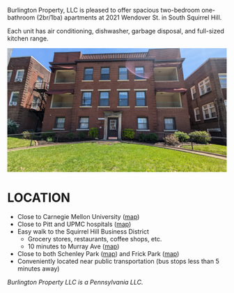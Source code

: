 Burlington Property, LLC is pleased to offer spacious two-bedroom one-bathroom (2br/1ba) apartments at 2021 Wendover St. in South Squirrel Hill.

Each unit has air conditioning, dishwasher, garbage disposal, and full-sized kitchen range.


![Front view of the building](img/U2_building.jpg)

# LOCATION
* Close to Carnegie Mellon University ([map](https://maps.app.goo.gl/JdUkNtLNVQs4dSJ47))
* Close to Pitt and UPMC hospitals ([map](https://maps.app.goo.gl/u48HW7xRuaK9dc1T8))
* Easy walk to the Squirrel Hill Business District
  * Grocery stores, restaurants, coffee shops, etc.
  * 10 minutes to Murray Ave ([map](https://maps.app.goo.gl/FTqzJCodj5L5LFR98))
* Close to both Schenley Park ([map](https://maps.app.goo.gl/H7GHYY4tW4WSksxh9)) and Frick Park ([map](https://maps.app.goo.gl/o8zVJSQfPbRw38ge9))
* Conveniently located near public transportation (bus stops less than 5 minutes away)


*Burlington Property LLC is a Pennsylvania LLC.*

